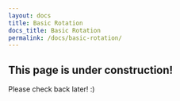 ```yaml
---
layout: docs
title: Basic Rotation
docs_title: Basic Rotation
permalink: /docs/basic-rotation/
---
```


## This page is under construction!

Please check back later! :)
